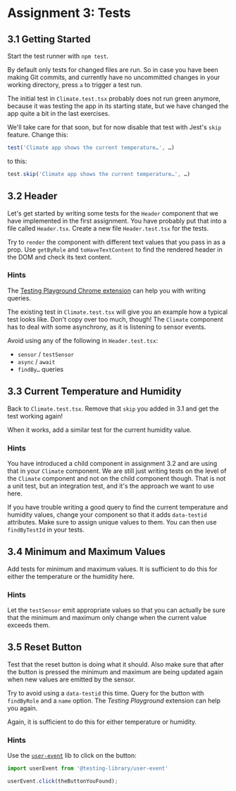 # Assignment 3: Tests

## 3.1 Getting Started

Start the test runner with `npm test`.

By default only tests for changed files are run. So in case you have been making
Git commits, and currently have no uncommitted changes in your working
directory, press `a` to trigger a test run.

The initial test in `Climate.test.tsx` probably does not run green anymore,
because it was testing the app in its starting state, but we have changed the
app quite a bit in the last exercises.

We'll take care for that soon, but for now disable that test with Jest's `skip`
feature. Change this:

```typescript
test('Climate app shows the current temperature…', …)
```

to this:

```typescript
test.skip('Climate app shows the current temperature…', …)
```

## 3.2 Header

Let's get started by writing some tests for the `Header` component that we
have implemented in the first assignment. You have probably put that into a
file called `Header.tsx`. Create a new file `Header.test.tsx` for the tests.

Try to `render` the component with different text values that you pass in as a
prop. Use `getByRole` and `toHaveTextContent` to find the rendered header in the
DOM and check its text content.

### Hints

The [Testing Playground Chrome extension](https://chrome.google.com/webstore/detail/testing-playground/hejbmebodbijjdhflfknehhcgaklhano)
can help you with writing queries.

The existing test in `Climate.test.tsx` will give you an example how a typical
test looks like. Don't copy over too much, though! The `Climate` component has
to deal with some asynchrony, as it is listening to sensor events.

Avoid using any of the following in `Header.test.tsx`:

* `sensor` / `testSensor`
* `async` / `await`
* `findBy…` queries

## 3.3 Current Temperature and Humidity

Back to `Climate.test.tsx`. Remove that `skip` you added in 3.1 and get the test
working again!

When it works, add a similar test for the current humidity value.

### Hints

You have introduced a child component in assignment 3.2 and are using that in
your `Climate` component. We are still just writing tests on the level of the
`Climate` component and not on the child component though. That is not a unit
test, but an integration test, and it's the approach we want to use here.

If you have trouble writing a good query to find the current temperature and
humidity values, change your component so that it adds `data-testid` attributes.
Make sure to assign unique values to them. You can then use `findByTestId` in
your tests.

## 3.4 Minimum and Maximum Values

Add tests for minimum and maximum values. It is sufficient to do this for either
the temperature or the humidity here.

### Hints

Let the `testSensor` emit appropriate values so that you can actually be sure
that the minimum and maximum only change when the current value exceeds them.

## 3.5 Reset Button

Test that the reset button is doing what it should. Also make sure that after
the button is pressed the minimum and maximum are being updated again when new
values are emitted by the sensor.

Try to avoid using a `data-testid` this time. Query for the button with
`findByRole` and a `name` option. The *Testing Playground* extension can help
you again.

Again, it is sufficient to do this for either temperature or humidity.

### Hints

Use the [`user-event`](https://github.com/testing-library/user-event) lib to
click on the button:

```typescript
import userEvent from '@testing-library/user-event'

userEvent.click(theButtonYouFound);
```

